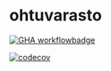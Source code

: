 # ohtuvarasto

[![GHA workflowbadge](https://github.com/k1rtsu/ohtuvarasto/workflows/CI/badge.svg)](https://github.com/k1rtsu/ohtuvarasto/actions)  

[![codecov](https://codecov.io/gh/k1rtsu/ohtuvarasto/graph/badge.svg?token=JU6NKO1R2W)](https://codecov.io/gh/k1rtsu/ohtuvarasto)



